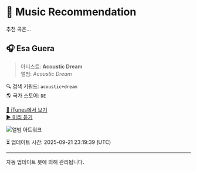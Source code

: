 
# 🎵 Music Recommendation

추천 곡은...

## 🎧 Esa Guera  
> 아티스트: **Acoustic Dream**  
> 앨범: _Acoustic Dream_  

🔍 검색 키워드: `acoustic+dream`  
🌎 국가 스토어: `DE`

[🔗 iTunes에서 보기](https://music.apple.com/de/album/esa-guera/49584517?i=49584504&uo=4)  
[▶️ 미리 듣기](https://audio-ssl.itunes.apple.com/itunes-assets/Music/f9/79/af/mzm.hvlvzpmf.aac.p.m4a)

![앨범 아트워크](https://is1-ssl.mzstatic.com/image/thumb/Music/y2005/m03/d09/h17/s05.wlwnfxxu.tif/100x100bb.jpg)

⏳ 업데이트 시간: 2025-09-21 23:19:39 (UTC)

---
자동 업데이트 봇에 의해 관리됩니다.
